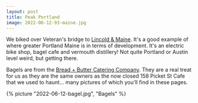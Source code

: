 ```yaml
---
layout: post
title: Peak Portland
image: 2022-06-12-93-maine.jpg
---
```


We biked over Veteran's bridge to [Lincold & Maine](https://lincolnandmain.net/). It's a good example of where
greater Portland Maine is in terms of development. It's an electric bike shop, bagel cafe and vermouth distillery!
Not quite Portland or Austin level weird, but getting there. 

<!--more-->

Bagels are from the [Bread + Butter Catering Company](https://www.breadandbuttercompany.com). They are
a real treat for us as they are the same owners as the now closed 158 Picket St Cafe that we used to haunt...
many pictures of which you'll find in these pages. 

{% picture "2022-06-12-bagel.jpg", "Bagels" %}


